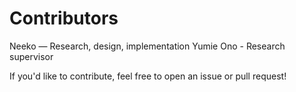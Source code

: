 # Contributors

Neeko — Research, design, implementation
Yumie Ono - Research supervisor

If you'd like to contribute, feel free to open an issue or pull request!
